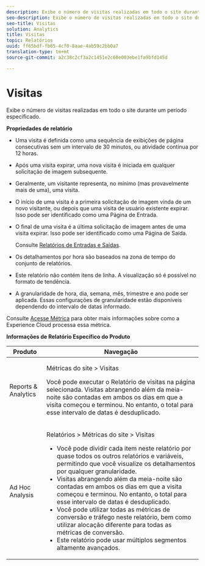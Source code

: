 ```yaml
---
description: Exibe o número de visitas realizadas em todo o site durante um período especificado.
seo-description: Exibe o número de visitas realizadas em todo o site durante um período especificado.
seo-title: Visitas
solution: Analytics
title: Visitas
topic: Relatórios
uuid: ff65bdf-fb65-4cf0-8aae-4ab59c2bb0a7
translation-type: tm+mt
source-git-commit: a2c38c2cf3a2c1451e2c60e003ebe1fa9bfd145d

---
```



# Visitas

Exibe o número de visitas realizadas em todo o site durante um período especificado.

**Propriedades de relatório**

* Uma visita é definida como uma sequência de exibições de página consecutivas sem um intervalo de 30 minutos, ou atividade contínua por 12 horas.
* Após uma visita expirar, uma nova visita é iniciada em qualquer solicitação de imagem subsequente.
* Geralmente, um visitante representa, no mínimo (mas provavelmente mais de uma), uma visita.
* O início de uma visita é a primeira solicitação de imagem vinda de um novo visitante, ou depois que uma visita de usuário existente expirar. Isso pode ser identificado como uma Página de Entrada.
* O final de uma visita é a última solicitação de imagem antes de uma visita expirar. Isso pode ser identificado como uma Página de Saída.

   Consulte [Relatórios de Entradas e Saídas](../../../components/c-variables/dimensionslist/reports-entries-exits.md#concept_C4AED2C1D62E43A48ACAA837327FCCF2).
* Os detalhamentos por hora são baseados na zona de tempo do conjunto de relatórios.
* Este relatório não contém itens de linha. A visualização só é possível no formato de tendência.
* A granularidade de hora, dia, semana, mês, trimestre e ano pode ser aplicada. Essas configurações de granularidade estão disponíveis dependendo do intervalo de datas informado.

Consulte [Acesse Métrica](../../../components/c-variables/c-metrics/metrics-visit.md#concept_9DA4D9EF8B964755BAC57378AD37911E) para obter mais informações sobre como a Experience Cloud processa essa métrica.

**Informações de Relatório Específico do Produto**

<table id="table_3138CA443CAC4F55838216E8B8786EE2"> 
 <thead> 
  <tr> 
   <th colname="col1" class="entry"> Produto </th> 
   <th colname="col2" class="entry"> Navegação </th> 
  </tr> 
 </thead>
 <tbody> 
  <tr> 
   <td colname="col1"> <p> Reports &amp; Analytics </p> </td> 
   <td colname="col2"> <p> <span class="uicontrol"> Métricas do site</span> &gt; <span class="uicontrol">Visitas</span> </p> <p>Você pode executar o <span class="wintitle">Relatório de visitas</span> na página selecionada. Visitas abrangendo além da meia-noite são contadas em ambos os dias em que a visita começou e terminou. No entanto, o total para esse intervalo de datas é desduplicado. </p> </td> 
  </tr> 
  <tr> 
   <td colname="col1"> <p> Ad Hoc Analysis </p> </td> 
   <td colname="col2"> <p> <span class="uicontrol"> Relatórios</span> &gt; <span class="uicontrol">Métricas do site</span> &gt; <span class="uicontrol">Visitas</span> </p> 
    <ul id="ul_73FEE02C129041D6A63F2DB07676960F"> 
     <li id="li_CC3BB22DE97941EB8032BE4421FFC173"> Você pode dividir cada item neste relatório por quase todos os outros relatórios e variáveis, permitindo que você visualize os detalhamentos por qualquer granularidade. </li> 
     <li id="li_D53D480D73264D47945C9E1202B7BD4F">Visitas abrangendo além da meia-noite são contadas em ambos os dias em que a visita começou e terminou. No entanto, o total para esse intervalo de datas é desduplicado. </li> 
     <li id="li_B8BCC584F95B407DB87F5EA57CC88F62">Você pode utilizar todas as métricas de conversão e tráfego neste relatório, bem como utilizar alocação diferente para todas as métricas de conversão. </li> 
     <li id="li_0F342D3DCFF44ABAB79BD0F9E7F43E1E">Este relatório pode usar múltiplos segmentos altamente avançados. </li> 
    </ul> </td> 
  </tr> 
 </tbody> 
</table>

